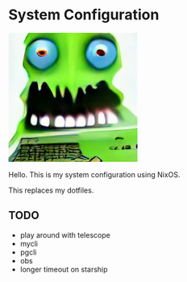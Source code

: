 # System Configuration

![monster computer](mc.jpeg)

Hello. This is my system configuration using NixOS.

This replaces my dotfiles.

## TODO

- play around with telescope
- mycli
- pgcli
- obs
- longer timeout on starship
